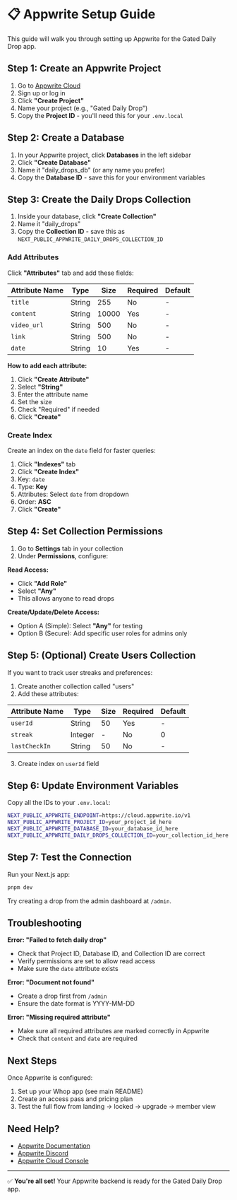 # 📋 Appwrite Setup Guide

This guide will walk you through setting up Appwrite for the Gated Daily Drop app.

## Step 1: Create an Appwrite Project

1. Go to [Appwrite Cloud](https://cloud.appwrite.io)
2. Sign up or log in
3. Click **"Create Project"**
4. Name your project (e.g., "Gated Daily Drop")
5. Copy the **Project ID** - you'll need this for your `.env.local`

## Step 2: Create a Database

1. In your Appwrite project, click **Databases** in the left sidebar
2. Click **"Create Database"**
3. Name it "daily_drops_db" (or any name you prefer)
4. Copy the **Database ID** - save this for your environment variables

## Step 3: Create the Daily Drops Collection

1. Inside your database, click **"Create Collection"**
2. Name it "daily_drops"
3. Copy the **Collection ID** - save this as `NEXT_PUBLIC_APPWRITE_DAILY_DROPS_COLLECTION_ID`

### Add Attributes

Click **"Attributes"** tab and add these fields:

| Attribute Name | Type   | Size  | Required | Default |
| -------------- | ------ | ----- | -------- | ------- |
| `title`        | String | 255   | No       | -       |
| `content`      | String | 10000 | Yes      | -       |
| `video_url`    | String | 500   | No       | -       |
| `link`         | String | 500   | No       | -       |
| `date`         | String | 10    | Yes      | -       |

**How to add each attribute:**

1. Click **"Create Attribute"**
2. Select **"String"**
3. Enter the attribute name
4. Set the size
5. Check "Required" if needed
6. Click **"Create"**

### Create Index

Create an index on the `date` field for faster queries:

1. Click **"Indexes"** tab
2. Click **"Create Index"**
3. Key: `date`
4. Type: **Key**
5. Attributes: Select `date` from dropdown
6. Order: **ASC**
7. Click **"Create"**

## Step 4: Set Collection Permissions

1. Go to **Settings** tab in your collection
2. Under **Permissions**, configure:

**Read Access:**

- Click **"Add Role"**
- Select **"Any"**
- This allows anyone to read drops

**Create/Update/Delete Access:**

- Option A (Simple): Select **"Any"** for testing
- Option B (Secure): Add specific user roles for admins only

## Step 5: (Optional) Create Users Collection

If you want to track user streaks and preferences:

1. Create another collection called "users"
2. Add these attributes:

| Attribute Name | Type    | Size | Required | Default |
| -------------- | ------- | ---- | -------- | ------- |
| `userId`       | String  | 50   | Yes      | -       |
| `streak`       | Integer | -    | No       | 0       |
| `lastCheckIn`  | String  | 50   | No       | -       |

3. Create index on `userId` field

## Step 6: Update Environment Variables

Copy all the IDs to your `.env.local`:

```bash
NEXT_PUBLIC_APPWRITE_ENDPOINT=https://cloud.appwrite.io/v1
NEXT_PUBLIC_APPWRITE_PROJECT_ID=your_project_id_here
NEXT_PUBLIC_APPWRITE_DATABASE_ID=your_database_id_here
NEXT_PUBLIC_APPWRITE_DAILY_DROPS_COLLECTION_ID=your_collection_id_here
```

## Step 7: Test the Connection

Run your Next.js app:

```bash
pnpm dev
```

Try creating a drop from the admin dashboard at `/admin`.

## Troubleshooting

**Error: "Failed to fetch daily drop"**

- Check that Project ID, Database ID, and Collection ID are correct
- Verify permissions are set to allow read access
- Make sure the `date` attribute exists

**Error: "Document not found"**

- Create a drop first from `/admin`
- Ensure the date format is YYYY-MM-DD

**Error: "Missing required attribute"**

- Make sure all required attributes are marked correctly in Appwrite
- Check that `content` and `date` are required

## Next Steps

Once Appwrite is configured:

1. Set up your Whop app (see main README)
2. Create an access pass and pricing plan
3. Test the full flow from landing → locked → upgrade → member view

## Need Help?

- [Appwrite Documentation](https://appwrite.io/docs)
- [Appwrite Discord](https://appwrite.io/discord)
- [Appwrite Cloud Console](https://cloud.appwrite.io)

---

✅ **You're all set!** Your Appwrite backend is ready for the Gated Daily Drop app.
